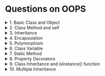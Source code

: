# Questions on OOPS

<details>
<summary>1. Basic Class and Object</summary>
Problem: Create a car class with attribute like brand and model.Then create an instance of this class.
</details>

<details>
<summary>2. Class Method and self</summary>
Problem: Add a method to the Car class that displays the full name of the car(brand and model).
</details>

<details>
<summary>3. Inheritance</summary>
Problem: Create an ElectricCar class that inherits from the Car class and has an additional attribute battery_size.
</details>

<details>
<summary>4. Encapsulation</summary>
Problem: Modify the Car class to encapsulate the brand attribute,making it private,and providing a getter method for it.
</details>

<details>
<summary>5. Polymorphism</summary>
Problem: Demonstrate polymorphism by defining a method fuel_type in both Car and ElectricCar classes but with different behaviors.
</details>

<details>
<summary>6. Class Variable</summary>
Problem: Add a class variable to Car that keeps track of the number of cars created.
</details>

<details>
<summary>7. Static Method</summary>
Problem: Add a Static method to the Car class that returns a general description of car.
</details>

<details>
<summary>8. Property Decorators</summary>
Problem: Use a Property decorator in the Car class to make the model attribute read-only.
</details>

<details>
<summary>9. Class Inheritance and isInstance() function</summary>
Problem: Demonstrate the use isisntance() to check if my_tesla is an instance of Car and ElectricCar.
</details>

<details>
<summary>10. Multiple Inheritance</summary>
Problem: Create two classes Battery/and Engine,and let the ElectricCar class inherit from both,demonstrating multiple inheritance.
</details>

